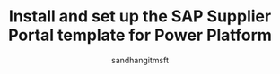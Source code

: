---
title: Install and set up the SAP Supplier Portal template for Power Platform
description: Learn how to install, set up, and deploy the SAP Supplier Portal template for Microsoft Power Platform.
author: sandhangitmsft
contributor:
  - EllenWehrle
ms.author: sandhan
ms.reviewer: ellenwehrle
ms.topic: how-to
ms.date: 08/02/2024
ms.custom: bap-template
ms.service: power-platform
ms.subservice: solution-templates
ms.collection: bap-ai-copilot
---